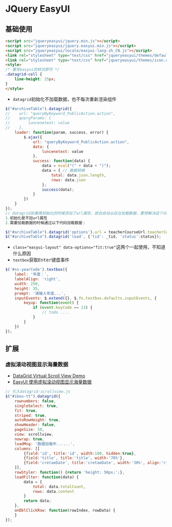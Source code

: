 # JQuery EasyUI
<!-- @author DHJT 2017-06 -->
## 基础使用
``` html
<script src="jqueryeasyui/jquery.min.js"></script>
<script src="jqueryeasyui/jquery.easyui.min.js"></script>
<script src="jqueryeasyui/locale/easyui-lang-zh_CN.js"></script>
<link rel="stylesheet" type="text/css" href="jqueryeasyui/themes/default/easyui.css" />
<link rel="stylesheet" type="text/css" href="jqueryeasyui/themes/icon.css" />
<style>
/* 重写easyui的样式即可 */
.datagrid-cell {
    line-height: 25px;
}
</style>
```
- `datagrid`初始化不加载数据，也不每次重新渲染组件
``` js
$("#archiveTable").datagrid({
//    url: "queryByKeyword_PublicAction.action",
//    queryParams: {
//        luncenetext: value
//    },
    loader: function(param, success, error) {
        $.ajax({
            url: "queryByKeyword_PublicAction.action",
            data: {
                luncenetext: value
            },
            success: function(data) {
                data = eval("(" + data + ")");
                data = { // 数据转换
                    total: data.json.length,
                    rows: data.json
                };
                success(data);
            }
        })
    }
});
// datagrid如果再初始化的时候添加了url属性，就会自动从后台加载数据，要想解决这个问题，就
1.初始化是不加url属性
2.需要加载数据的时候通过以下代码加载数据：

$("#archiveTable").datagrid('options').url = teacherCourseUrl.teacherCourse;
$("#archiveTable").datagrid('load', {'tid': _tid, 'status':status});
```
- ` class="easyui-layout" data-options="fit:true" `这两个一起使用，不知道什么原因
- `textbox`获取<kbd>Enter</kbd>键盘事件
```js
$('#ss-yearCode').textbox({
    label: '年度：',
    labelAlign: 'right',
    width: 250,
    height: 35,
    prompt: '请输入年度...',
    inputEvents: $.extend({}, $.fn.textbox.defaults.inputEvents, {
        keyup: function(event) {
            if (event.keyCode == 13) {
                // todo ....
            }
        }
    })
});
```
## 扩展

### 虚拟滚动视图显示海量数据
- [DataGrid Virtual Scroll View Demo](http://www.jeasyui.com/tutorial/datagrid/datagrid27_demo.html)
- [EasyUI 使用虚拟滚动视图显示海量数据](http://www.jeasyui.net/tutorial/46.html)
``` js
// 引入datagrid-scrollview.js
$("#ibox-tt").datagrid({
    rownumbers: false,
    singleSelect: true,
    fit: true,
    striped: true,
    autoRowHeight: true,
    showHeader: false,
    pageSize: 50,
    view: scrollview,
    nowrap: true,
    loadMsg: '数据加载中......',
    columns: [[
        {field:'id', title:'id', width:100, hidden:true},
        {field:'title', title:'title', width:'70%'},
        {field:'cretaeDate', title:'cretaeDate', width:'30%', align:'right'}
    ]],
    rowStyler: function() {return 'height: 50px;';},
    loadFilter: function(data) {
        data = {
            total: data.totalCount,
            rows: data.content
        }
        return data;
    },
    onDblClickRow: function(rowIndex, rowData) {
    }
});
```